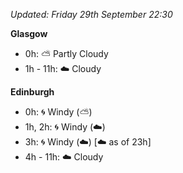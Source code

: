 *Updated: Friday 29th September 22:30*

**Glasgow**

* 0h: :partly_sunny: Partly Cloudy
* 1h - 11h: :cloud: Cloudy

**Edinburgh**

* 0h: :cyclone: Windy (:partly_sunny:)
* 1h, 2h: :cyclone: Windy (:cloud:)
* 3h: :cyclone: Windy (:cloud:) [:cloud: as of 23h]
* 4h - 11h: :cloud: Cloudy
